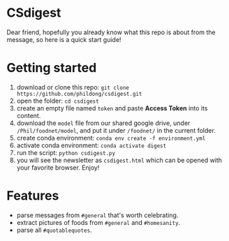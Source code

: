 # CSdigest

Dear friend, hopefully you already know what this repo is about from the message, so here is a quick start guide!

# Getting started

1. download or clone this repo: `git clone https://github.com/phildong/csdigest.git`
2. open the folder: `cd csdigest`
3. create an empty file named `token` and paste **Access Token** into its content.
4. download the `model` file from our shared google drive, under `/Phil/foodnet/model`, and put it under `/foodnet/` in the current folder.
5. create conda environment: `conda env create -f environment.yml`
6. activate conda environment: `conda activate digest`
7. run the script: `python csdigest.py`
8. you will see the newsletter as `csdigest.html` which can be opened with your favorite browser. Enjoy!

# Features
- parse messages from `#general` that's worth celebrating.
- extract pictures of foods from `#general` and `#homesanity`.
- parse all `#quotablequotes`.
